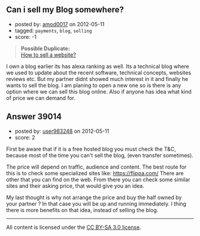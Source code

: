 ## Can i sell my Blog somewhere?

- posted by: [amod0017](https://stackexchange.com/users/-1/13126-amod0017) on 2012-05-11
- tagged: `payments`, `blog`, `selling`
- score: -1

> **Possible Duplicate:**  
> [How to sell a website?](http://answers.onstartups.com/questions/8665/how-to-sell-a-website)  

<!-- End of automatically inserted text -->

I own a blog earlier its has alexa ranking as well. Its a technical blog where we used to update about the recent software, technical concepts, websites reviews etc. But my partner didnt showed much interest in it and finally he wants to sell the blog. I am planing to open a new one so is there is any option where we can sell this blog online. Also if anyone has idea what kind of price we can demand for.


## Answer 39014

- posted by: [user983248](https://stackexchange.com/users/-1/17900-user983248) on 2012-05-11
- score: 2

First be aware that if it is a free hosted blog you must check the T&C, because most of the time you can't sell the blog, (even transfer sometimes).

The price will depend on traffic, audience and content. The best route for this is to check some specialized sites like: https://flippa.com/  There are other that you can find on the web. From there you can check some similar sites and their asking price, that would give you an idea.

My last thought is why not arrange the price and buy the half owned by your partner ? In that case you will be up and running immediately. I thing there is more benefits on that idea, instead of  selling the blog.



---

All content is licensed under the [CC BY-SA 3.0 license](https://creativecommons.org/licenses/by-sa/3.0/).
